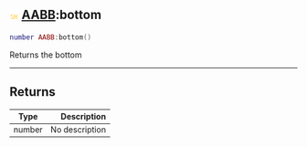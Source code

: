 ## ![shared](../../.gitbook/assets/shared.png) [AABB](./readme/aabb.md):bottom

```lua
number AABB:bottom()
```

Returns the bottom

------
## Returns

| Type   | Description |
| ------ | ----------: |
| number | No description |

